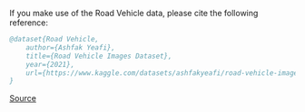 If you make use of the Road Vehicle data, please cite the following reference:

``` bibtex 
@dataset{Road Vehicle,
	author={Ashfak Yeafi},
	title={Road Vehicle Images Dataset},
	year={2021},
	url={https://www.kaggle.com/datasets/ashfakyeafi/road-vehicle-images-dataset}
}
```

[Source](https://www.kaggle.com/datasets/ashfakyeafi/road-vehicle-images-dataset)